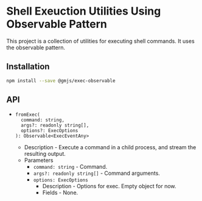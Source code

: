 # Shell Exeuction Utilities Using Observable Pattern

This project is a collection of utilities for executing shell commands. It uses the observable pattern.

## Installation

```bash
npm install --save @gmjs/exec-observable
```

## API

- ```
  fromExec(
    command: string,
    args?: readonly string[],
    options?: ExecOptions
  ): Observable<ExecEventAny>
  ```
  - Description - Execute a command in a child process, and stream the resulting output.
  - Parameters
    - `command: string` - Command.
    - `args?: readonly string[]` - Command arguments.
    - `options: ExecOptions`
      - Description - Options for exec. Empty object for now.
      - Fields - None.

